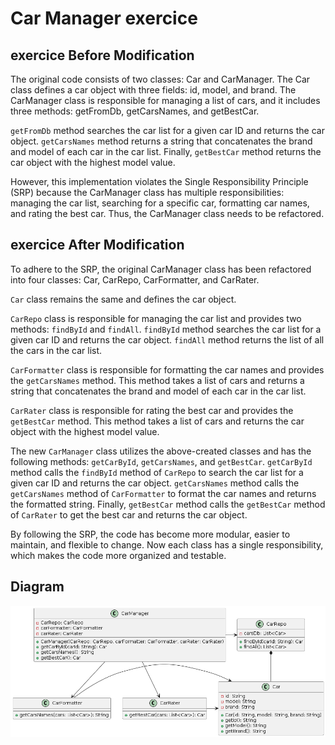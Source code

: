 # Car Manager exercice

## exercice Before Modification
The original code consists of two classes: Car and CarManager. The Car class defines a car object with three fields: id, model, and brand. The CarManager class is responsible for managing a list of cars, and it includes three methods: getFromDb, getCarsNames, and getBestCar.

`getFromDb` method searches the car list for a given car ID and returns the car object. `getCarsNames` method returns a string that concatenates the brand and model of each car in the car list. Finally, `getBestCar` method returns the car object with the highest model value.

However, this implementation violates the Single Responsibility Principle (SRP) because the CarManager class has multiple responsibilities: managing the car list, searching for a specific car, formatting car names, and rating the best car. Thus, the CarManager class needs to be refactored.

## exercice After Modification
To adhere to the SRP, the original CarManager class has been refactored into four classes: Car, CarRepo, CarFormatter, and CarRater.

`Car` class remains the same and defines the car object.

`CarRepo` class is responsible for managing the car list and provides two methods: `findById` and `findAll`. `findById` method searches the car list for a given car ID and returns the car object. `findAll` method returns the list of all the cars in the car list.

`CarFormatter` class is responsible for formatting the car names and provides the `getCarsNames` method. This method takes a list of cars and returns a string that concatenates the brand and model of each car in the car list.

`CarRater` class is responsible for rating the best car and provides the `getBestCar` method. This method takes a list of cars and returns the car object with the highest model value.

The new `CarManager` class utilizes the above-created classes and has the following methods: `getCarById`, `getCarsNames`, and `getBestCar`. `getCarById` method calls the `findById` method of `CarRepo` to search the car list for a given car ID and returns the car object. `getCarsNames` method calls the `getCarsNames` method of `CarFormatter` to format the car names and returns the formatted string. Finally, `getBestCar` method calls the `getBestCar` method of `CarRater` to get the best car and returns the car object.

By following the SRP, the code has become more modular, easier to maintain, and flexible to change. Now each class has a single responsibility, which makes the code more organized and testable.

## Diagram

![UML DIAGRAM](./srp/exercice_refactored/exercice_refactored.png)
